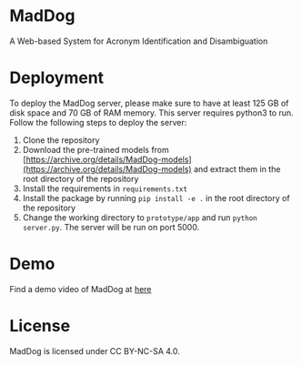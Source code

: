 # MadDog
A Web-based System for Acronym Identification and Disambiguation

# Deployment

To deploy the MadDog server, please make sure to have at least 125 GB of disk space and 70 GB of RAM memory. This server requires python3 to run. Follow the following steps to deploy the server:

1. Clone the repository
2. Download the pre-trained models from [https://archive.org/details/MadDog-models](https://archive.org/details/MadDog-models) and extract them in the root directory of the repository
3. Install the requirements in `requirements.txt`
4. Install the package by running `pip install -e .` in the root directory of the repository
5. Change the working directory to `prototype/app` and run `python server.py`. The server will be run on port 5000.

# Demo

Find a demo video of MadDog at [here](https://www.youtube.com/watch?v=IkSh7LqI42M)

# License

MadDog is licensed under CC BY-NC-SA 4.0.

